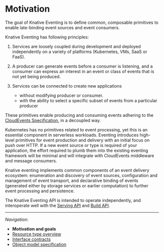 # Motivation

The goal of Knative Eventing is to define common, composable primitives to
enable late-binding event sources and event consumers.

<!-- TODO(n3wscott): [Why late-binding] -->

Knative Eventing has following principles:

1. Services are loosely coupled during development and deployed independently
  on a variety of platforms (Kubernetes, VMs, SaaS or FaaS).

1. A producer can generate events before a consumer is listening, and a
  consumer can express an interest in an event or class of events that is not
  yet being produced.

1. Services can be connected to create new applications
    * without modifying producer or consumer.
    * with the ability to select a specific subset of events from a particular
      producer

These primitives enable producing and consuming events adhering to the
[CloudEvents Specification](https://github.com/cloudevents/spec), in a
decoupled way.

Kubernetes has no primitives related to event processing, yet this is an
essential component in serverless workloads. Eventing introduces high-level
primitives for event production and delivery with an initial focus on push over
HTTP. If a new event source or type is required of your application, the effort
required to plumb them into the existing eventing framework will be minimal and
will integrate with CloudEvents middleware and message consumers.

Knative eventing implements common components of an event delivery ecosystem:
enumeration and discovery of event sources, configuration and management of
event transport, and declarative binding of events (generated either by storage
services or earlier computation) to further event processing and persistence.

The Knative Eventing API is intended to operate independently, and interoperate
well with the [Serving API](https://github.com/knative/serving) and [Build
API](https://github.com/knative/build).


--- 

_Navigation_:

- **Motivation and goals**
- [Resource type overview](overview.md)
- [Interface contracts](interfaces.md)
- [Object model specification](spec.md)
